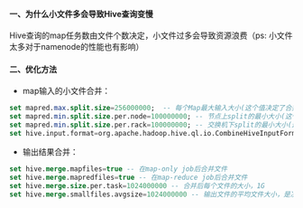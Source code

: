 #### 一、为什么小文件多会导致Hive查询变慢
Hive查询的map任务数由文件个数决定，小文件过多会导致资源浪费（ps: 小文件太多对于namenode的性能也有影响）
#### 二、优化方法
- map输入的小文件合并：
```sql
set mapred.max.split.size=256000000;  -- 每个Map最大输入大小(这个值决定了合并后文件的数量)
set mapred.min.split.size.per.node=100000000; -- 节点上split的最小大小(这个值决定了多个DataNode上的文件是否需要合并)
set mapred.min.split.size.per.rack=100000000; -- 交换机下split的最小大小(这个值决定了多个交换机上的文件是否需要合并)  
set hive.input.format=org.apache.hadoop.hive.ql.io.CombineHiveInputFormat; -- 执行Map前进行小文件合并
```
- 输出结果合并：
```sql
set hive.merge.mapfiles=true -- 在map-only job后合并文件
set hive.merge.mapredfiles=true -- 在map-reduce job后合并文件
set hive.merge.size.per.task=1024000000 -- 合并后每个文件的大小，1G
set hive.merge.smallfiles.avgsize=1024000000 -- 输出文件的平均文件大小，是决定是否执行合并操作的阈值，1G
```
